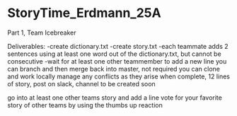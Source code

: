 # StoryTime_Erdmann_25A
Part 1, Team Icebreaker

Deliverables:
-create dictionary.txt
-create story.txt
    -each teammate adds 2 sentences using at least one word out of the dictionary.txt, but cannot be consecutive
        -wait for at least one other teammember to add a new line
    you can branch and then merge back into master, not required
    you can clone and work locally 
    manage any conflicts as they arise
when complete, 12 lines of story, post on slack, channel to be created soon

go into at least one other teams story and add a line
vote for your favorite story of other teams by using the thumbs up reaction
